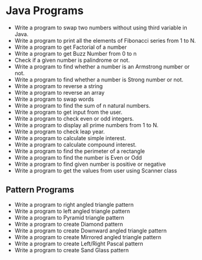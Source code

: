 # Java Programs

- Write a program to swap two numbers without using third variable in Java.
- Write a program to print all the elements of Fibonacci series from 1 to N.
- Write a program to get Factorial of a number
- Write a program to get Buzz Number from 0 to n
- Check if a given number is palindrome or not.
- Write a program to find whether a number is an Armstrong number or not.
- Write a program to find whether a number is Strong number or not.
- Write a program to reverse a string
- Write a program to reverse an array
- Write a program to swap words
- Write a program to find the sum of n natural numbers.
- Write a program to get input from the user.
- Write a program to check even or odd integers.
- Write a program to display all prime numbers from 1 to N.
- Write a program to check leap year.
- Write a program to calculate simple interest.
- Write a program to calculate compound interest.
- Write a program to find the perimeter of a rectangle
- Write a program to find the number is Even or Odd
- Write a program to find given number is positive or negative
- Write a program to get the values from user using Scanner class

## Pattern Programs
- Write a program to right angled triangle pattern
- Write a program to left angled triangle pattern
- Write a program to Pyramid triangle pattern
- Write a program to create Diamond pattern
- Write a program to create Downward angled triangle pattern
- Write a program to create Mirrored angled triangle pattern
- Write a program to create Left/Right Pascal pattern
- Write a program to create Sand Glass pattern
